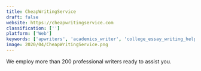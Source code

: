 ```yaml
---
title: CheapWritingService
draft: false 
website: https://cheapwritingservice.com
classification: ['']
platform: ['Web']
keywords: ['apwriters', 'academics_writer', 'college_essay_writing_help', 'do_my_homework_4_me', 'essay_have', 'essay_ltd', 'freeessaywriter.net', 'geektyper', 'management_writing_solutions', 'ninja_essays', 'orderyouressay', 'paperhelp', 'proessaywritings', 'propaperwritings', 'quizlets']
image: 2020/04/CheapWritingService.png
---
```

We employ more than 200 professional writers ready to assist you.